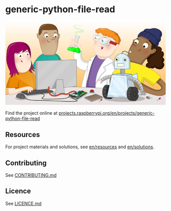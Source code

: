 # generic-python-file-read

![generic-python-file-read](banner.png)

Find the project online at [projects.raspberrypi.org/en/projects/generic-python-file-read](https://projects.raspberrypi.org/en/projects/generic-python-file-read)

## Resources
For project materials and solutions, see [en/resources](https://github.com/raspberrypilearning/generic-python-file-read/tree/master/en/resources) and [en/solutions](https://github.com/raspberrypilearning/generic-python-file-read/tree/master/en/solutions).

## Contributing
See [CONTRIBUTING.md](CONTRIBUTING.md)

## Licence
 See [LICENCE.md](LICENCE.md)